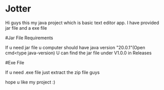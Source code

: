 # Jotter
Hi guys this my java project which is basic text editor app.
I have provided jar file and a exe file 

#Jar File Requirements 

If u need jar file u computer should have java version "20.0.1"(Open cmd<type java-version)
U can find the jar file under V1.0.0 in Releases

#Exe File

If u need .exe file just extract the zip file guys

hope u like my project :)
